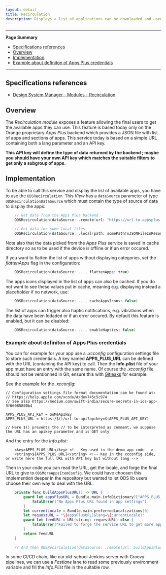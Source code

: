 ```yaml
---
layout: detail
title: Recirculation
description: Displays a list of applications can be downloaded and used by user.
---
```

---

**Page Summary**

* [Specifications references](#specifications-references)
* [Overview](#overview)
* [Implementation](#implementation)
* [Example about definiton of Apps Plus credentials](#example-about-definiton-of-apps-plus-credentials)

---

## Specifications references

- [Design System Manager - Modules - Recirculation](https://system.design.orange.com/0c1af118d/p/37aa79-recirculation)

## Overview

The _Recirculation module_ exposes a feature allowing the final users to get the available apps they can use.
This feature is based today only on the Orange proprietary _Apps Plus_ backend which provides a JSON file with list of apps and sections of apps.
This service today is based on a simple URL containing both a lang parameter and an API key. 

**This API key will define the type of data returned by the backend ; maybe you should have your own API key which matches the suitable filters to get only a subgroup of apps.**

## Implementation

To be able to call this service and display the list of available apps, you have to use the `ODSRecirculation`.
This _View_ has a `dataSource` parameter of type `ODSRecirculationDataSource` which must contain the type of source of data to display the apps:
                                     
```swift
    // Get data from the Apps Plus backend
    ODSRecirculation(dataSource: .remote(url: "https://url-to-appsplus-backend/get?apikey=SomeKey&lang=fr"))
    
    // Get data for some local files
    ODSRecirculation(dataSource: .local(path: somePathToJSONFileInResources))
```

Note also that the data picked from the _Apps Plus_ service is saved in cache directory so as to be used if the device is offline
or if an error occured.

If you want to flatten the list of apps without displaying categories, set the _flattenApps_ flag in the configuration:

```swift
    ODSRecirculation(dataSource: ..., flattenApps: true)
```  

The apps icons displayed in the list of apps can also be cached.
If you do not want to see these values put in cache, meaning e.g. displaying instead a placeholder if no network, use:

```swift
    ODSRecirculation(dataSource: ..., cacheAppsIcons: false)
```

The list of apps can trigger also haptic notifications, e.g. vibrations when the data have been lodaded or if an error occured.
By default this feature is enabled, but it can be disabled:

```swift
    ODSRecirculation(dataSource: ..., enableHaptics: false)
```

### Example about definiton of Apps Plus credentials

You can for example for your app use a _.xcconfig_ configuration settings file to store such credentials.
A key named **APPS_PLUS_URL** can be defined with the URL (containing the API key) to call.
Then the **Info.plist** file of your app must have an entry with the same name.
Of course the _.xcconfig_ file should not be versionned in Git, ensure this with [Gitleaks](https://github.com/gitleaks/gitleaks) for example.

See the example for the _.xcconfig_:

```text
// Configuration settings file format documentation can be found at:
// https://help.apple.com/xcode/#/dev745c5c974
// See also https://medium.com/swift-india/secure-secrets-in-ios-app-9f66085800b4

APPS_PLUS_API_KEY = SoMeApIkEy
APPS_PLUS_URL = https:/$()/url-to-api?apikey=$(APPS_PLUS_API_KEY)

// Here $() prevents the // to be interpreted as comment, we suppose the URL has an apikey parameter and is GET only
```

And the entry for the _Info.plist_:

```text
    <key>APPS_PLUS_URL</key> <!-- Key used in the demo app code -->
    <string>${APPS_PLUS_URL}</string> <!-- Key in the xcconfig side, or write here the full URL with API key but without lang -->
```

Then in your code you can read the URL, get the locale, and forge the final URL to give to `ODSMoreAppsItemConfig`.
We could have choosen this implemention deeper in the repository but wanted to let ODS lib users choose their own way to deal with the URL.

```swift
    private func buildAppsPlusURL() -> URL {
        guard let appsPlusURL = Bundle.main.infoDictionary?["APPS_PLUS_URL"] else {
            fatalError("No Apps Plus URL found in app settings")
        }
        let currentLocale = Bundle.main.preferredLocalizations[0]
        let requestURL = "\(appsPlusURL)&lang=\(currentLocale)"
        guard let feedURL = URL(string: requestURL) else {
            fatalError("Failed to forge the service URL to get more apps")
        }
        return feedURL
    }
    
    // And then ODSRecirculation(dataSource: .remote(url: buildAppsPlusURL()))
```

In some CI/CD chain, like our old-school Jenkins server with Groovy pipelines, we can use a _Fastlane_ lane to read some previously environment variable and
fill the _Info.Plist_ file in the suitable row.
